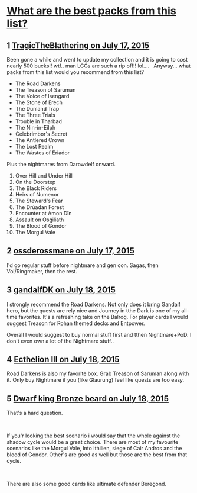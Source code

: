 # [What are the best packs from this list?](https://community.fantasyflightgames.com/topic/182690-what-are-the-best-packs-from-this-list/)

## 1 [TragicTheBlathering on July 17, 2015](https://community.fantasyflightgames.com/topic/182690-what-are-the-best-packs-from-this-list/?do=findComment&comment=1695067)

Been gone a while and went to update my collection and it is going to cost nearly 500 bucks!! wtf.. man LCGs are such a rip off!! lol....
 
Anyway... what packs from this list would you recommend from this list?

 * The Road Darkens
 * The Treason of Saruman
 * The Voice of Isengard
 * The Stone of Erech
 * The Dunland Trap
 * The Three Trials
 * Trouble in Tharbad
 * The Nin-in-Eilph
 * Celebrimbor's Secret
 * The Antlered Crown
 * The Lost Realm
 * The Wastes of Eriador

Plus the nightmares from Darowdelf onward.

 1.  Over Hill and Under Hill
 2.  On the Doorstep
 3.  The Black Riders
 4.  Heirs of Numenor
 5.  The Steward's Fear
 6.  The Drúadan Forest
 7.  Encounter at Amon Dîn
 8.  Assault on Osgiliath
 9.  The Blood of Gondor
 10. The Morgul Vale

## 2 [ossderossmane on July 17, 2015](https://community.fantasyflightgames.com/topic/182690-what-are-the-best-packs-from-this-list/?do=findComment&comment=1695117)

I'd go regular stuff before nightmare and gen con. Sagas, then VoI/Ringmaker, then the rest.

## 3 [gandalfDK on July 18, 2015](https://community.fantasyflightgames.com/topic/182690-what-are-the-best-packs-from-this-list/?do=findComment&comment=1695779)

I strongly recommend the Road Darkens. Not only does it bring Gandalf hero, but the quests are rely nice and Journey in tthe Dark is one of my all-time favorites. It's a refreshing take on the Balrog. For player cards I would suggest Treason for Rohan themed decks and Entpower.

Overall I would suggest to buy normal stuff first and tthen Nightmare+PoD. I don't even own a lot of the Nightmare stuff..

## 4 [Ecthelion III on July 18, 2015](https://community.fantasyflightgames.com/topic/182690-what-are-the-best-packs-from-this-list/?do=findComment&comment=1696310)

Road Darkens is also my favorite box. Grab Treason of Saruman along with it. Only buy Nightmare if you (like Glaurung) feel like quests are too easy.

## 5 [Dwarf king Bronze beard on July 18, 2015](https://community.fantasyflightgames.com/topic/182690-what-are-the-best-packs-from-this-list/?do=findComment&comment=1696320)

That's a hard question.

 

If you'r looking the best scenario i would say that the whole against the shadow cycle would be a great choice. There are most of my favourite scenarios like the Morgul Vale, Into Ithilien, siege of Cair Andros and the blood of Gondor. Other's are good as well but those are the best from that cycle.

 

There are also some good cards like ultimate defender Beregond.

